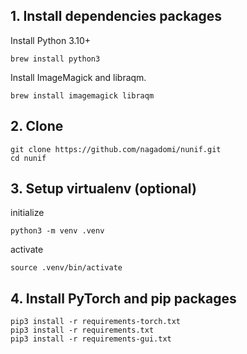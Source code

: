 ## 1. Install dependencies packages

Install Python 3.10+

```
brew install python3
```

Install ImageMagick and libraqm.
```
brew install imagemagick libraqm
```

## 2. Clone

```
git clone https://github.com/nagadomi/nunif.git
cd nunif
```

## 3. Setup virtualenv (optional)

initialize
```
python3 -m venv .venv
```

activate
```
source .venv/bin/activate
```

## 4. Install PyTorch and pip packages

```
pip3 install -r requirements-torch.txt
pip3 install -r requirements.txt
pip3 install -r requirements-gui.txt
```
